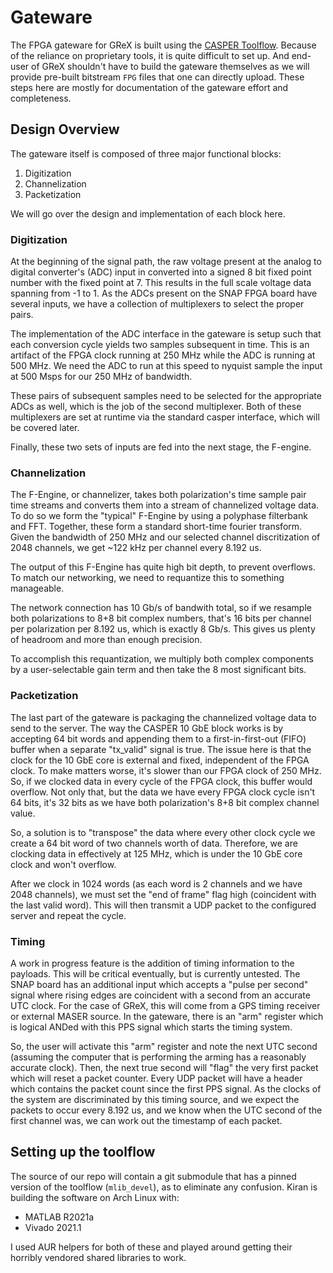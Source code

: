 # Gateware

The FPGA gateware for GReX is built using the [CASPER
Toolflow](https://casper-toolflow.readthedocs.io/en/latest/index.html#a-note-on-operating-systems).
Because of the reliance on proprietary tools, it is quite difficult to set up.
And end-user of GReX shouldn't have to build the gateware themselves as we will
provide pre-built bitstream `FPG` files that one can directly upload.
These steps here are mostly for documentation of the gateware effort and completeness.

## Design Overview

The gateware itself is composed of three major functional blocks:
1. Digitization
2. Channelization
3. Packetization

We will go over the design and implementation of each block here.

### Digitization

At the beginning of the signal path, the raw voltage present at the analog to digital converter's 
(ADC) input in converted into a signed 8 bit fixed point number with the fixed point at 7. This 
results in the full scale voltage data spanning from -1 to 1. As the ADCs present on the SNAP FPGA
board have several inputs, we have a collection of multiplexers to select the proper pairs.

The implementation of the ADC interface in the gateware is setup such that each conversion cycle
yields two samples subsequent in time. This is an artifact of the FPGA clock running at 250 MHz while
the ADC is running at 500 MHz. We need the ADC to run at this speed to nyquist sample the input at 500 Msps
for our 250 MHz of bandwidth.

These pairs of subsequent samples need to be selected for the appropriate ADCs as well, which is the job of
the second multiplexer. Both of these multiplexers are set at runtime via the standard casper interface, which
will be covered later.

Finally, these two sets of inputs are fed into the next stage, the F-engine.

### Channelization

The F-Engine, or channelizer, takes both polarization's time sample pair time streams and converts them into
a stream of channelized voltage data. To do so we form the "typical" F-Engine by using a polyphase filterbank and
FFT. Together, these form a standard short-time fourier transform. Given the bandwidth of 250 MHz and our selected
channel discritization of 2048 channels, we get ~122 kHz per channel every 8.192 us.

The output of this F-Engine has quite high bit depth, to prevent overflows. To match our networking, we need to
requantize this to something manageable.

The network connection has 10 Gb/s of bandwith total, so if we resample both polarizations to 8+8 bit complex numbers,
that's 16 bits per channel per polarization per 8.192 us, which is exactly 8 Gb/s. This gives us plenty of headroom and
more than enough precision.

To accomplish this requantization, we multiply both complex components by a user-selectable gain term and then take
the 8 most significant bits.

### Packetization

The last part of the gateware is packaging the channelized voltage data to send to the server. The way the CASPER
10 GbE block works is by accepting 64 bit words and appending them to a first-in-first-out (FIFO) buffer when a
separate "tx_valid" signal is true. The issue here is that the clock for the 10 GbE core is external and fixed,
independent of the FPGA clock. To make matters worse, it's slower than our FPGA clock of 250 MHz. So, if we clocked
data in every cycle of the FPGA clock, this buffer would overflow. Not only that, but the data we have every FPGA clock
cycle isn't 64 bits, it's 32 bits as we have both polarization's 8+8 bit complex channel value.

So, a solution is to "transpose" the data where every other clock cycle we create a 64 bit word of two channels worth of
data. Therefore, we are clocking data in effectively at 125 MHz, which is under the 10 GbE core clock and won't overflow.

After we clock in 1024 words (as each word is 2 channels and we have 2048 channels), we must set the "end of frame" flag
high (coincident with the last valid word). This will then transmit a UDP packet to the configured server and repeat the cycle.

### Timing

A work in progress feature is the addition of timing information to the payloads. This will be critical eventually, but is
currently untested. The SNAP board has an additional input which accepts a "pulse per second" signal where rising edges are
coincident with a second from an accurate UTC clock. For the case of GReX, this will come from a GPS timing receiver or external
MASER source. In the gateware, there is an "arm" register which is logical ANDed with this PPS signal which starts the timing system.

So, the user will activate this "arm" register and note the next UTC second (assuming the computer that is performing the arming has
a reasonably accurate clock). Then, the next true second will "flag" the very first packet which will reset a packet counter. Every
UDP packet will have a header which contains the packet count since the first PPS signal. As the clocks of the system are discriminated
by this timing source, and we expect the packets to occur every 8.192 us, and we know when the UTC second of the first channel was, we
can work out the timestamp of each packet.

## Setting up the toolflow

The source of our repo will contain a git submodule that has a pinned version of
the toolflow (`mlib_devel`), as to eliminate any confusion. Kiran is building
the software on Arch Linux with:

- MATLAB R2021a
- Vivado 2021.1

I used AUR helpers for both of these and played around getting their horribly vendored shared libraries to work.

